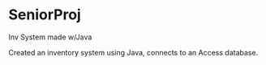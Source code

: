 # SeniorProj
Inv System made w/Java

Created an inventory system using Java, connects to an Access database.
